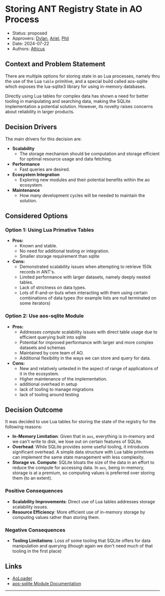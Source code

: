# Storing ANT Registry State in AO Process

- Status: proposed
- Approvers: [Dylan], [Ariel], [Phil]
- Date: 2024-07-22
- Authors: [Atticus]

## Context and Problem Statement

There are multiple options for storing state in ao Lua processes, namely thru
the use of the Lua `table` primitive, and a special build called aos-sqlite
which exposes the lua-sqlite3 library for using in-memory databases.

Directly using Lua tables for complex data has shown a need for better tooling
in manipulating and searching data, making the SQLite implementation a potential
solution. However, its novelty raises concerns about reliability in larger
products.

## Decision Drivers

The main drivers for this decision are:

- **Scalability**
  - The storage mechanism should be computation and storage efficient for
    optimal resource usage and data fetching.
- **Performance**
  - Fast queries are desired.
- **Ecosystem Integration**
  - Exploring new modules and their potential benefits within the ao ecosystem.
- **Maintenance**
  - How many development cycles will be needed to maintain the solution.

## Considered Options

### Option 1: Using Lua Primative Tables

- **Pros:**
  - Known and stable.
  - No need for additional testing or integration.
  - Smaller storage requirement than sqlite
- **Cons:**
  - Demonstrated scalability issues when attempting to retrieve 150k records in
    ANT's.
  - Limited performance with larger datasets, namely deeply nested tables.
  - Lack of strictness on data types.
  - Lots of if-and-or-buts when interacting with them using certain combinations
    of data types (for example lists are null terminated on some iterators)

### Option 2: Use aos-sqlite Module

- **Pros:**
  - Addresses _compute_ scalability issues with direct table usage due to
    efficient querying built into sqlite
  - Potential for improved performance with larger and more complex datasets and
    schemas
  - Maintained by core team of AO.
  - Additional flexibility in the ways we can store and query for data.
- **Cons:**
  - New and relatively untested in the aspect of range of applications of it in
    the ecosystem.
  - Higher maintenance of the implementation.
  - additional overhead in setup
  - lack of tooling to manage migrations
  - lack of tooling around testing

## Decision Outcome

It was decided to use Lua tables for storing the state of the registry for the
following reasons:

- **In-Memory Limitation**: Given that in `aos`, everything is in-memory and we
  can't write to disk, we lose out on certain features of SQLite.
- **Overhead**: While SQLite provides some useful tooling, it introduces
  significant overhead. A simple data structure with Lua table primitives can
  implement the same state management with less complexity.
- **Storage vs. Compute**: SQLite bloats the size of the data in an effort to
  reduce the compute for accessing data. In `aos`, being in-memory, storage is
  at a premium, so computing values is preferred over storing them (to an
  extent).

### Positive Consequences

- **Scalability Improvements**: Direct use of Lua tables addresses storage
  scalability issues.
- **Resource Efficiency**: More efficient use of in-memory storage by computing
  values rather than storing them.

### Negative Consequences

- **Tooling Limitations**: Loss of some tooling that SQLite offers for data
  manipulation and querying (though again we don't need much of that tooling in
  the first place)

## Links

- [AoLoader]
- [aos-sqlite Module Documentation]

---

[AoLoader]: https://github.com/permaweb/ao/tree/main/loader
[aos-sqlite Module Documentation]: https://github.com/permaweb/aos-sqlite
[ADR Template]: https://adr.github.io/
[Atticus]: https://github.com/atticusofsparta
[Dylan]: https://github.com/dtfiedler
[Ariel]: https://github.com/arielmelendez
[Phil]: https://github.com/vilenarios
